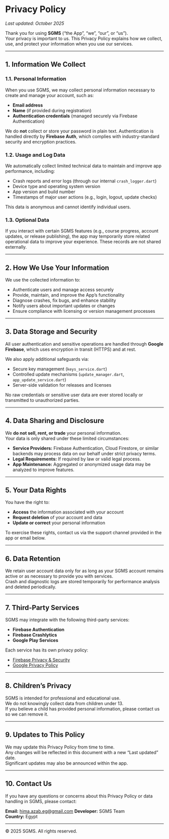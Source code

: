 # Privacy Policy

_Last updated: October 2025_

Thank you for using **SGMS** (“the App”, “we”, “our”, or “us”).  
Your privacy is important to us. This Privacy Policy explains how we collect, use, and protect your information when you use our services.

---

## 1. Information We Collect

### 1.1. Personal Information
When you use SGMS, we may collect personal information necessary to create and manage your account, such as:

- **Email address**
- **Name** (if provided during registration)
- **Authentication credentials** (managed securely via Firebase Authentication)

We do **not** collect or store your password in plain text. Authentication is handled directly by **Firebase Auth**, which complies with industry-standard security and encryption practices.

### 1.2. Usage and Log Data
We automatically collect limited technical data to maintain and improve app performance, including:

- Crash reports and error logs (through our internal `crash_logger.dart`)
- Device type and operating system version
- App version and build number
- Timestamps of major user actions (e.g., login, logout, update checks)

This data is anonymous and cannot identify individual users.

### 1.3. Optional Data
If you interact with certain SGMS features (e.g., course progress, account updates, or release publishing), the app may temporarily store related operational data to improve your experience. These records are not shared externally.

---

## 2. How We Use Your Information

We use the collected information to:

- Authenticate users and manage access securely  
- Provide, maintain, and improve the App’s functionality  
- Diagnose crashes, fix bugs, and enhance stability  
- Notify users about important updates or changes  
- Ensure compliance with licensing or version management processes

---

## 3. Data Storage and Security

All user authentication and sensitive operations are handled through **Google Firebase**, which uses encryption in transit (HTTPS) and at rest.

We also apply additional safeguards via:
- Secure key management (`keys_service.dart`)
- Controlled update mechanisms (`update_manager.dart`, `app_update_service.dart`)
- Server-side validation for releases and licenses

No raw credentials or sensitive user data are ever stored locally or transmitted to unauthorized parties.

---

## 4. Data Sharing and Disclosure

We **do not sell, rent, or trade** your personal information.  
Your data is only shared under these limited circumstances:

- **Service Providers:** Firebase Authentication, Cloud Firestore, or similar backends may process data on our behalf under strict privacy terms.
- **Legal Requirements:** If required by law or valid legal process.
- **App Maintenance:** Aggregated or anonymized usage data may be analyzed to improve features.

---

## 5. Your Data Rights

You have the right to:

- **Access** the information associated with your account  
- **Request deletion** of your account and data  
- **Update or correct** your personal information  

To exercise these rights, contact us via the support channel provided in the app or email below.

---

## 6. Data Retention

We retain user account data only for as long as your SGMS account remains active or as necessary to provide you with services.  
Crash and diagnostic logs are stored temporarily for performance analysis and deleted periodically.

---

## 7. Third-Party Services

SGMS may integrate with the following third-party services:

- **Firebase Authentication**
- **Firebase Crashlytics**
- **Google Play Services**

Each service has its own privacy policy:
- [Firebase Privacy & Security](https://firebase.google.com/support/privacy)
- [Google Privacy Policy](https://policies.google.com/privacy)

---

## 8. Children’s Privacy

SGMS is intended for professional and educational use.  
We do not knowingly collect data from children under 13.  
If you believe a child has provided personal information, please contact us so we can remove it.

---

## 9. Updates to This Policy

We may update this Privacy Policy from time to time.  
Any changes will be reflected in this document with a new “Last updated” date.  
Significant updates may also be announced within the app.

---

## 10. Contact Us

If you have any questions or concerns about this Privacy Policy or data handling in SGMS, please contact:

**Email:** hima.azab.eg@gmail.com
**Developer:** SGMS Team  
**Country:** Egypt  

---

© 2025 SGMS. All rights reserved.
